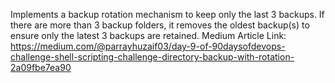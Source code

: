 Implements a backup rotation mechanism to keep only the last 3 backups. If there are more than 3 backup folders, it removes the oldest backup(s) to ensure only the latest 3 backups are retained.
Medium Article Link:
https://medium.com/@parrayhuzaif03/day-9-of-90daysofdevops-challenge-shell-scripting-challenge-directory-backup-with-rotation-2a09fbe7ea90
